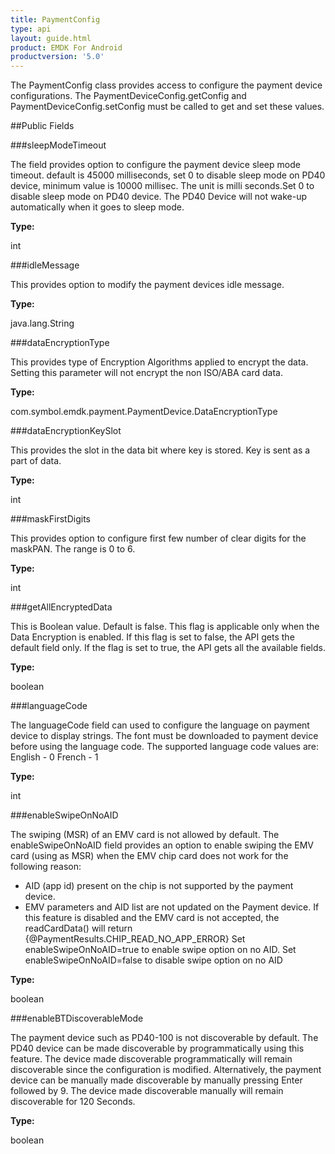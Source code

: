 ```yaml
---
title: PaymentConfig
type: api
layout: guide.html
product: EMDK For Android
productversion: '5.0'
---
```



The PaymentConfig class provides access to configure the payment device configurations.
 The PaymentDeviceConfig.getConfig and PaymentDeviceConfig.setConfig must be called to get and set these values.

##Public Fields

###sleepModeTimeout

The field provides option to configure the payment device sleep mode timeout. 
 default is 45000 milliseconds, set 0 to disable sleep mode on PD40 device, 
 minimum value is 10000 millisec. The unit is milli seconds.Set 0 to disable 
 sleep mode on PD40 device. The PD40 Device will not wake-up automatically when
 it goes to sleep mode.

**Type:**

int

###idleMessage

This provides option to modify the payment devices idle message.

**Type:**

java.lang.String

###dataEncryptionType

This provides type of Encryption Algorithms applied to encrypt the data.
 Setting this parameter will not encrypt the non ISO/ABA card data.

**Type:**

com.symbol.emdk.payment.PaymentDevice.DataEncryptionType

###dataEncryptionKeySlot

This provides the slot  in the data bit where key is stored.
 Key is sent as a part of data.

**Type:**

int

###maskFirstDigits

This provides option to configure first few number of clear digits for the maskPAN. The range is 0 to 6.

**Type:**

int

###getAllEncryptedData

This is Boolean value. Default is false. This flag is applicable only 
 when the Data Encryption is enabled.  If this flag is set to false, 
 the API gets the default field only. If the flag is set to true, the API
 gets all the available fields.

**Type:**

boolean

###languageCode

The languageCode field can used to configure the language on payment device to display strings. The font must be downloaded to payment device before using the language code. 
The supported language code values are:
English - 0
French - 1

**Type:**

int

###enableSwipeOnNoAID

The swiping (MSR) of an EMV card is not allowed by default. The
 enableSwipeOnNoAID field provides an option to enable swiping the EMV 
 card (using as MSR) when the EMV chip card does not work for the 
 following reason: 
 - AID (app id) present on the chip is not supported by the
 payment device. 
 - EMV parameters and AID list are not updated on the
 Payment device. 
 If this feature is disabled and the EMV card is not
 accepted, the readCardData() will return
 {@PaymentResults.CHIP_READ_NO_APP_ERROR} 
 Set enableSwipeOnNoAID=true to enable swipe option on no AID. 
 Set enableSwipeOnNoAID=false to disable swipe option on no AID

**Type:**

boolean

###enableBTDiscoverableMode

The payment device such as PD40-100 is not discoverable by default. The
 PD40 device can be made discoverable by programmatically using this
 feature. The device made discoverable programmatically will remain
 discoverable since the configuration is modified. Alternatively, the
 payment device can be manually made discoverable by manually pressing
 Enter followed by 9. The device made discoverable manually will remain
 discoverable for 120 Seconds.

**Type:**

boolean





